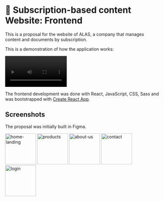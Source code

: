 # :rocket: Subscription-based content Website: Frontend

This is a proposal for the website of ALAS, a company that manages content and documents by subscription.

This is a demonstration of how the application works:

<video width="200"
src="https://user-images.githubusercontent.com/77861287/162756415-ccf86afe-d964-48f2-ad09-da1903fa2c36.mov"></video>


The frontend development was done with React, JavaScript, CSS, Sass and was bootstrapped with [Create React App](https://create-react-app.dev/).

## Screenshots
The proposal was initially built in Figma.

<tr>
	<td><img class="test" width="100" alt="home-landing" src="https://user-images.githubusercontent.com/77861287/162756535-0d876b7c-65d8-41b8-9d08-3893b24a5d59.png"></td>
	<td><img width="100" alt="products" src="https://user-images.githubusercontent.com/77861287/162756932-9dc42d46-7544-4030-9c46-08ae91cb53c8.png"></td>
	<td><img width="100" alt="about-us" src="https://user-images.githubusercontent.com/77861287/162757075-b31364ce-4069-40a2-b422-e9f0ac3830d4.png"></td>
	<td><img width="100" alt="contact" src="https://user-images.githubusercontent.com/77861287/162757188-3a874100-bac6-491b-a254-17d4a2b98eee.png"></td>
	<td><img width="100" alt="login" src="https://user-images.githubusercontent.com/77861287/162757304-fb5c5ea1-fb35-4e05-8f71-547dcda7411f.png"> </td>
</tr>

<style>
td {
vertical-align: top;
}
</style>

<!--stackedit_data:
eyJoaXN0b3J5IjpbLTE5NTQxNzIzMjIsLTczNDA1Njc2OCw2OT
M3NTk1ODksODE0Njc2MzY2LC02MzQwMDUwNzAsLTE4NzYzNDQ2
NTFdfQ==
-->